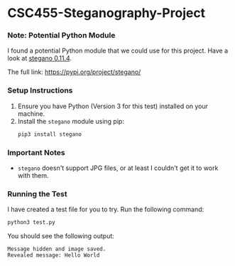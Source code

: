 # CSC455-Steganography-Project

### Note: Potential Python Module

I found a potential Python module that we could use for this project. Have a look at [stegano 0.11.4](https://pypi.org/project/stegano/).

The full link: https://pypi.org/project/stegano/

### Setup Instructions

1. Ensure you have Python (Version 3 for this test) installed on your machine.
2. Install the `stegano` module using pip:
	```sh
	pip3 install stegano
	```

### Important Notes

- `stegano` doesn't support JPG files, or at least I couldn't get it to work with them.

### Running the Test

I have created a test file for you to try. Run the following command:
```sh
python3 test.py
```

You should see the following output:
```
Message hidden and image saved.
Revealed message: Hello World
```